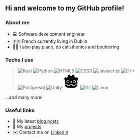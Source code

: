 ## Hi and welcome to my GitHub profile!

### About me

- 💻 Software development engineer
- 🇫🇷 French currently living in Dublin
- 🧗‍♂️ I also play piano, do calisthenics and bouldering

### Techs I use

> <img src="https://raw.githubusercontent.com/FortAwesome/Font-Awesome/6.x/svgs/brands/rust.svg" alt="Rust" width=50 height=50></img>
> <img src="https://raw.githubusercontent.com/FortAwesome/Font-Awesome/6.x/svgs/brands/python.svg" alt="Python" width=50 height=50></img>
> <img src="https://raw.githubusercontent.com/FortAwesome/Font-Awesome/6.x/svgs/brands/html5.svg" alt="HTML5" width=50 height=50></img>
> <img src="https://raw.githubusercontent.com/FortAwesome/Font-Awesome/6.x/svgs/brands/css3-alt.svg" alt="CSS3" width=50 height=50></img>
> <img src="https://raw.githubusercontent.com/FortAwesome/Font-Awesome/6.x/svgs/brands/js.svg" alt="Javascript" width=50 height=50></img>
> <img src="https://raw.githubusercontent.com/simple-icons/simple-icons/develop/icons/cplusplus.svg" alt="C++" width=50 height=50></img>
> <img src="https://raw.githubusercontent.com/simple-icons/simple-icons/develop/icons/postgresql.svg" alt="Postgresql" width=50 height=50></img>
> <img src="https://raw.githubusercontent.com/FortAwesome/Font-Awesome/6.x/svgs/brands/unity.svg" alt="Unity" width=50 height=50></img>
> <img src="https://raw.githubusercontent.com/devicons/devicon/master/icons/godot/godot-plain.svg" alt="Godot" width=50 height=50></img>
> <img src="https://raw.githubusercontent.com/FortAwesome/Font-Awesome/6.x/svgs/brands/git-alt.svg" alt="Git" width=50 height=50></img>
> <img src="https://raw.githubusercontent.com/FortAwesome/Font-Awesome/6.x/svgs/brands/linux.svg" alt="Linux" width=50 height=50></img>

...and many more!

### Useful links

- 📖 My latest [blog posts](https://antoinerr.github.io/blog-website/)
- 📌 My [projects](https://antoinerr.github.io/blog-website/projects.html)
- ✉️ Contact me on [LinkedIn](https://www.linkedin.com/in/antoine-romero-romero-b28094162/)

<!--
**AntoineRR/AntoineRR** is a ✨ _special_ ✨ repository because its `README.md` (this file) appears on your GitHub profile.

Here are some ideas to get you started:

- 🔭 I’m currently working on ...
- 🌱 I’m currently learning ...
- 👯 I’m looking to collaborate on ...
- 🤔 I’m looking for help with ...
- 💬 Ask me about ...
- 📫 How to reach me: ...
- 😄 Pronouns: ...
- ⚡ Fun fact: ...
-->

